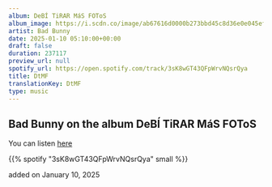 ```yaml
---
album: DeBÍ TiRAR MáS FOToS
album_image: https://i.scdn.co/image/ab67616d0000b273bbd45c8d36e0e045ef640411
artist: Bad Bunny
date: 2025-01-10 05:10:00+00:00
draft: false
duration: 237117
preview_url: null
spotify_url: https://open.spotify.com/track/3sK8wGT43QFpWrvNQsrQya
title: DtMF
translationKey: DtMF
type: music
---
```


## Bad Bunny on the album DeBÍ TiRAR MáS FOToS

You can listen [here](https://open.spotify.com/track/3sK8wGT43QFpWrvNQsrQya)

{{% spotify "3sK8wGT43QFpWrvNQsrQya" small %}}

added on January 10, 2025